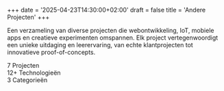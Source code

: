 +++
date = '2025-04-23T14:30:00+02:00'
draft = false
title = 'Andere Projecten'
+++

<link rel="stylesheet" href="/css/custom.css">

<div class="projects-intro">
  <p>Een verzameling van diverse projecten die webontwikkeling, IoT, mobiele apps en creatieve experimenten omspannen. Elk project vertegenwoordigt een unieke uitdaging en leerervaring, van echte klantprojecten tot innovatieve proof-of-concepts.</p>
</div>

<div class="projects-stats">
  <div class="stat-item">
    <span class="stat-number">7</span>
    <span class="stat-label">Projecten</span>
  </div>
  <div class="stat-item">
    <span class="stat-number">12+</span>
    <span class="stat-label">Technologieën</span>
  </div>
  <div class="stat-item">
    <span class="stat-number">3</span>
    <span class="stat-label">Categorieën</span>
  </div>
</div>
